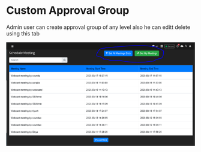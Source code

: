 # Custom Approval Group

Admin user can create approval group of any level also he can editt delete using this tab

![](../../.gitbook/assets/image%20%28286%29.png)

